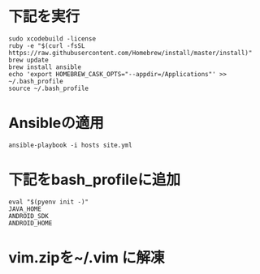 # 下記を実行

```
sudo xcodebuild -license
ruby -e "$(curl -fsSL https://raw.githubusercontent.com/Homebrew/install/master/install)"
brew update
brew install ansible
echo 'export HOMEBREW_CASK_OPTS="--appdir=/Applications"' >> ~/.bash_profile
source ~/.bash_profile
```

# Ansibleの適用

```
ansible-playbook -i hosts site.yml
```

# 下記をbash_profileに追加

```
eval "$(pyenv init -)"
JAVA_HOME
ANDROID_SDK
ANDROID_HOME
```
# vim.zipを~/.vim に解凍

